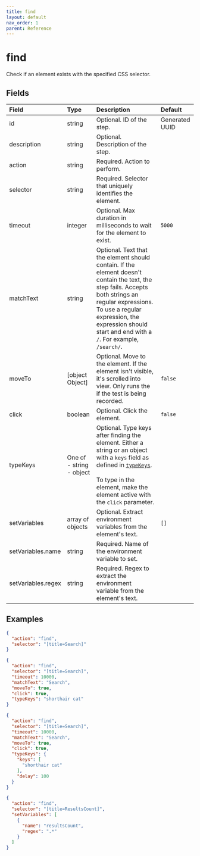 ```yaml
---
title: find
layout: default
nav_order: 1
parent: Reference
---
```



# find




Check if an element exists with the specified CSS selector.

## Fields

Field | Type | Description | Default
:-- | :-- | :-- | :--
id | string |  Optional. ID of the step. | Generated UUID
description | string |  Optional. Description of the step. | 
action | string |  Required. Action to perform. | 
selector | string |  Required. Selector that uniquely identifies the element. | 
timeout | integer |  Optional. Max duration in milliseconds to wait for the element to exist. | `5000`
matchText | string |  Optional. Text that the element should contain. If the element doesn't contain the text, the step fails. Accepts both strings an regular expressions. To use a regular expression, the expression should start and end with a `/`. For example, `/search/`. | 
moveTo | [object Object] |  Optional. Move to the element. If the element isn't visible, it's scrolled into view. Only runs the if the test is being recorded. | `false`
click | boolean |  Optional. Click the element. | `false`
typeKeys | One of<br/>-&nbsp;string<br/>-&nbsp;object |  Optional. Type keys after finding the element. Either a string or an object with a `keys` field as defined in [`typeKeys`](/reference/schemas/typeKeys).<br/><br/>To type in the element, make the element active with the `click` parameter. | 
setVariables | array of objects |  Optional. Extract environment variables from the element's text. | `[]`
setVariables.name | string |  Required. Name of the environment variable to set. | 
setVariables.regex | string |  Required. Regex to extract the environment variable from the element's text. | 

## Examples

```json
{
  "action": "find",
  "selector": "[title=Search]"
}
```

```json
{
  "action": "find",
  "selector": "[title=Search]",
  "timeout": 10000,
  "matchText": "Search",
  "moveTo": true,
  "click": true,
  "typeKeys": "shorthair cat"
}
```

```json
{
  "action": "find",
  "selector": "[title=Search]",
  "timeout": 10000,
  "matchText": "Search",
  "moveTo": true,
  "click": true,
  "typeKeys": {
    "keys": [
      "shorthair cat"
    ],
    "delay": 100
  }
}
```

```json
{
  "action": "find",
  "selector": "[title=ResultsCount]",
  "setVariables": [
    {
      "name": "resultsCount",
      "regex": ".*"
    }
  ]
}
```
